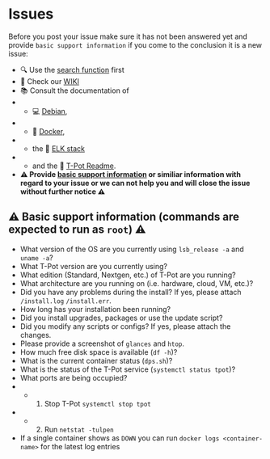 # Issues

Before you post your issue make sure it has not been answered yet and provide `basic support information` if you come to the conclusion it is a new issue:
- 🔍 Use the [search function](https://github.com/dtag-dev-sec/tpotce/issues?utf8=%E2%9C%93&q=) first
- 🧐 Check our [WIKI](https://github.com/dtag-dev-sec/tpotce/wiki)
- 📚 Consult the documentation of 
- - 💻 [Debian](https://www.debian.org/doc/),
- - 🐳 [Docker](https://docs.docker.com/),
- - the 🦌 [ELK stack](https://www.elastic.co/guide/index.html)
- - and the 🍯 [T-Pot Readme](https://github.com/dtag-dev-sec/tpotce/blob/master/README.md).
- **⚠️ Provide [basic support information](#info) or similiar information with regard to your issue or we can not help you and will close the issue without further notice ⚠️**

<a name="info"></a>
## ⚠️ Basic support information (commands are expected to run as `root`) ⚠️

- What version of the OS are you currently using `lsb_release -a` and `uname -a`?
- What T-Pot version are you currently using?
- What edition (Standard, Nextgen, etc.) of T-Pot are you running?
- What architecture are you running on (i.e. hardware, cloud, VM, etc.)?
- Did you have any problems during the install? If yes, please attach `/install.log` `/install.err`.
- How long has your installation been running?
- Did you install upgrades, packages or use the update script?
- Did you modify any scripts or configs? If yes, please attach the changes.
- Please provide a screenshot of `glances` and `htop`.
- How much free disk space is available (`df -h`)?
- What is the current container status (`dps.sh`)?
- What is the status of the T-Pot service (`systemctl status tpot`)?
- What ports are being occupied?
- - 1. Stop T-Pot `systemctl stop tpot`
- - 2. Run `netstat -tulpen`
- If a single container shows as `DOWN` you can run `docker logs <container-name>` for the latest log entries
